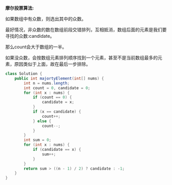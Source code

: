 **摩尔投票算法:**

如果数组中有众数，则选出其中的众数。

最好情况，非众数的数在数组前段交错排列，互相抵消，数组后面的元素是我们要寻找的众数:candidate。

那么count会大于数组的一半。

如果没众数，会按数组元素排列顺序找到一个元素，甚至不是当前数组最多的元素，原因类似于上面，故在最后一步排除。


```java
class Solution {
    public int majortyElement(int[] nums) {
        int n = nums.length;
        int count = 0, candidate = 0;
        for (int x : nums) {
            if (count == 0) {
                candidate = x;
            }
            if (x == candidate) {
                count++;
            } else {
                count--;
            }
        }
        int sum = 0;
        for (int x : nums) {
            if (candidate == x) {
                sum++;
            }
        }
        return sum > ((n - 1) / 2) ? candidate : -1;
    }
}
```
